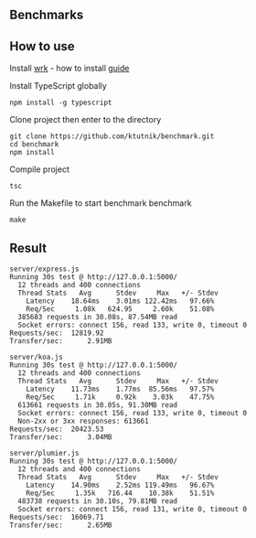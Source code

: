 ## Benchmarks


## How to use

Install [wrk](https://github.com/wg/wrk) - how to install [guide](https://github.com/wg/wrk/wiki/Installing-Wrk-on-Linux)

Install TypeScript globally

```
npm install -g typescript
```

Clone project then enter to the directory

```
git clone https://github.com/ktutnik/benchmark.git
cd benchmark
npm install
```

Compile project

```
tsc
```

Run the Makefile to start benchmark benchmark

```
make
```

## Result

```
server/express.js
Running 30s test @ http://127.0.0.1:5000/
  12 threads and 400 connections
  Thread Stats   Avg      Stdev     Max   +/- Stdev
    Latency    18.64ms    3.01ms 122.42ms   97.66%
    Req/Sec     1.08k   624.95     2.60k    51.08%
  385683 requests in 30.08s, 87.54MB read
  Socket errors: connect 156, read 133, write 0, timeout 0
Requests/sec:  12819.92
Transfer/sec:      2.91MB

server/koa.js
Running 30s test @ http://127.0.0.1:5000/
  12 threads and 400 connections
  Thread Stats   Avg      Stdev     Max   +/- Stdev
    Latency    11.73ms    1.77ms  85.56ms   97.57%
    Req/Sec     1.71k     0.92k    3.03k    47.75%
  613661 requests in 30.05s, 91.30MB read
  Socket errors: connect 156, read 133, write 0, timeout 0
  Non-2xx or 3xx responses: 613661
Requests/sec:  20423.53
Transfer/sec:      3.04MB

server/plumier.js
Running 30s test @ http://127.0.0.1:5000/
  12 threads and 400 connections
  Thread Stats   Avg      Stdev     Max   +/- Stdev
    Latency    14.90ms    2.52ms 119.49ms   96.67%
    Req/Sec     1.35k   716.44    10.38k    51.51%
  483738 requests in 30.10s, 79.81MB read
  Socket errors: connect 156, read 131, write 0, timeout 0
Requests/sec:  16069.71
Transfer/sec:      2.65MB
```
